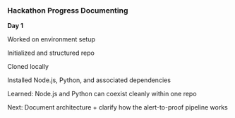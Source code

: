 ### Hackathon Progress Documenting


**Day 1**

Worked on environment setup

Initialized and structured repo

Cloned locally

Installed Node.js, Python, and associated dependencies

Learned: Node.js and Python can coexist cleanly within one repo

Next: Document architecture + clarify how the alert-to-proof pipeline works

